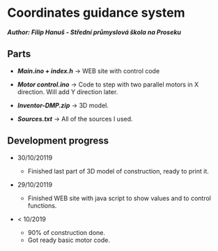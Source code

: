 # Coordinates guidance system
***Author: Filip Hanuš - Střední průmyslová škola na Proseku***

## Parts

* ***Main.ino + index.h***   -> WEB site with control code

* ***Motor control.ino***    -> Code to step with two parallel motors in X direction. Will add Y direction later.

* ***Inventor-DMP.zip***     -> 3D model.

* ***Sources.txt***          -> All of the sources I used.



## Development progress

* 30/10/20119
    * Finished last part of 3D model of construction, ready to print it. 

* 29/10/20119
    * Finished WEB site with java script to show values and to control functions.
    
* < 10/2019
    * 90% of construction done.
    * Got ready basic motor code.




